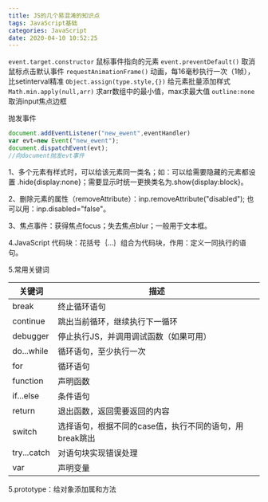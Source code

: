 ```yaml
---
title: JS的几个易混淆的知识点
tags: JavaScript基础
categories: JavaScript
date: 2020-04-10 10:52:25
---
```


`event.target.constructor`	鼠标事件指向的元素
`event.preventDefault()`	取消鼠标点击默认事件
`requestAnimationFrame()`	动画，每16毫秒执行一次（1帧），比setinterval精准
`Object.assign(type.style,{})`	给元素批量添加样式
`Math.min.apply(null,arr)`	求arr数组中的最小值，max求最大值
`outline:none`	取消input焦点边框

抛发事件

```javascript
document.addEventListener("new_ewent",eventHandler)
var evt=new Event("new_ewent");
document.dispatchEvent(evt);
//向document抛发evt事件
```

1、多个元素有样式时，可以给该元素同一类名；如：可以给需要隐藏的元素都设置 .hide{display:none}；需要显示时统一更换类名为.show{display:block}。

2、删除元素的属性（removeAttribute）：inp.removeAttribute("disabled"); 
	也可以用：inp.disabled="false"。

3、焦点事件：获得焦点focus；失去焦点blur；一般用于文本框。

4.JavaScript 代码块：花括号｛...｝组合为代码块，作用：定义一同执行的语句。

5.常用关键词

| 关键词      | 描述                                                    |
| ----------- | ------------------------------------------------------- |
| break       | 终止循环语句                                            |
| continue    | 跳出当前循环，继续执行下一循环                          |
| debugger    | 停止执行JS，并调用调试函数（如果可用）                  |
| do...while  | 循环语句，至少执行一次                                  |
| for         | 循环语句                                                |
| function    | 声明函数                                                |
| if...else   | 条件语句                                                |
| return      | 退出函数，返回需要返回的内容                            |
| switch      | 选择语句，根据不同的case值，执行不同的语句，用break跳出 |
| try...catch | 对语句块实现错误处理                                    |
| var         | 声明变量                                                |

5.prototype：给对象添加属和方法

